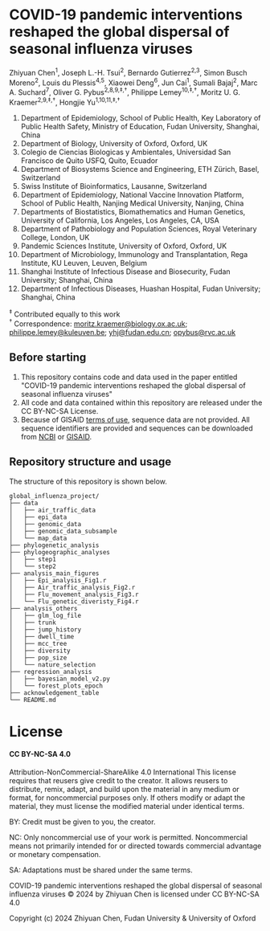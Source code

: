 # COVID-19 pandemic interventions reshaped the global dispersal of seasonal influenza viruses

Zhiyuan Chen<sup>1</sup>, Joseph L.-H. Tsui<sup>2</sup>, Bernardo Gutierrez<sup>2,3</sup>, Simon Busch Moreno<sup>2</sup>, Louis du Plessis<sup>4,5</sup>, Xiaowei Deng<sup>6</sup>, Jun Cai<sup>1</sup>, Sumali Bajaj<sup>2</sup>, Marc A. Suchard<sup>7</sup>, Oliver G. Pybus<sup>2,8,9,‡,†</sup>, Philippe Lemey<sup>10,‡,†</sup>, Moritz U. G. Kraemer<sup>2,9,‡,†</sup>, Hongjie Yu<sup>1,10,11,‡,†</sup>

1.	Department of Epidemiology, School of Public Health, Key Laboratory of Public Health Safety, Ministry of Education, Fudan University, Shanghai, China
2.	Department of Biology, University of Oxford, Oxford, UK
3.	Colegio de Ciencias Biologicas y Ambientales, Universidad San Francisco de Quito USFQ, Quito, Ecuador
4.	Department of Biosystems Science and Engineering, ETH Zürich, Basel, Switzerland
5.	Swiss Institute of Bioinformatics, Lausanne, Switzerland
6.	Department of Epidemiology, National Vaccine Innovation Platform, School of Public Health, Nanjing Medical University, Nanjing, China
7.	Departments of Biostatistics, Biomathematics and Human Genetics, University of California, Los Angeles, Los Angeles, CA, USA
8.	Department of Pathobiology and Population Sciences, Royal Veterinary College, London, UK
9.  Pandemic Sciences Institute, University of Oxford, Oxford, UK
10.	Department of Microbiology, Immunology and Transplantation, Rega Institute, KU Leuven, Leuven, Belgium
11.	Shanghai Institute of Infectious Disease and Biosecurity, Fudan University; Shanghai, China
12.	Department of Infectious Diseases, Huashan Hospital, Fudan University; Shanghai, China

<sup>‡</sup> Contributed equally to this work  
<sup>†</sup> Correspondence: moritz.kraemer@biology.ox.ac.uk; philippe.lemey@kuleuven.be; yhj@fudan.edu.cn; opybus@rvc.ac.uk

## Before starting
1. This repository contains code and data used in the paper entitled "COVID-19 pandemic interventions reshaped the global dispersal of seasonal influenza viruses"  
2. All code and data contained within this repository are released under the CC BY-NC-SA License. 
3. Because of GISAID [terms of use](https://www.gisaid.org/registration/terms-of-use/), sequence data are not provided. All sequence identifiers are provided and sequences can be downloaded from [NCBI](https://www.ncbi.nlm.nih.gov/labs/virus/vssi/#/) or [GISAID](https://www.gisaid.org/).  

## Repository structure and usage
The structure of this repository is shown below.  

```
global_influenza_project/
├── data
│   ├── air_traffic_data
│   ├── epi_data
│   ├── genomic_data
│   ├── genomic_data_subsample
│   └── map_data
├── phylogenetic_analysis
├── phylogeographic_analyses
│   ├── step1
│   └── step2
├── analysis_main_figures
│   ├── Epi_analysis_Fig1.r
│   ├── Air_traffic_analysis_Fig2.r
│   ├── Flu_movement_analysis_Fig3.r
│   └── Flu_genetic_diveristy_Fig4.r
├── analysis_others
│   ├── glm_log_file
│   ├── trunk
│   ├── jump_history
│   ├── dwell_time
│   ├── mcc_tree
│   ├── diversity
│   ├── pop_size
│   └── nature_selection
├── regression_analysis
│   ├── bayesian_model_v2.py
│   └── forest_plots_epoch
├── acknowledgement_table
└── README.md
```

<h1> License </h1>
<h4>CC BY-NC-SA 4.0 </h4>

Attribution-NonCommercial-ShareAlike 4.0 International
This license requires that reusers give credit to the creator. It allows reusers to distribute, remix, adapt, and build upon the material in any medium or format, for noncommercial purposes only. If others modify or adapt the material, they must license the modified material under identical terms.

BY: Credit must be given to you, the creator.

NC: Only noncommercial use of your work is permitted.
Noncommercial means not primarily intended for or directed towards commercial advantage or monetary compensation.

SA: Adaptations must be shared under the same terms.

COVID-19 pandemic interventions reshaped the global dispersal of seasonal influenza viruses © 2024 by Zhiyuan Chen is licensed under CC BY-NC-SA 4.0 

Copyright (c) 2024 Zhiyuan Chen, Fudan University & University of Oxford
